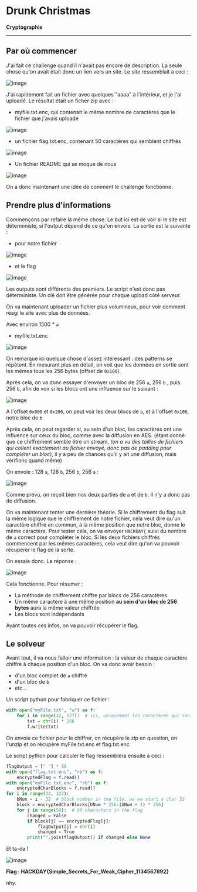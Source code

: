 # Drunk Christmas

**Cryptographie**

---

## Par où commencer

J'ai fait ce challenge quand il n'avait pas encore de description.
La seule chose qu'on avait était donc un lien vers un site. Le site ressemblait à ceci :

![image](_attachements/Pasted_image_20250126181027.png)

J'ai rapidement fait un fichier avec quelques "aaaa" à l'intérieur, et je l'ai uploadé.
Le résultat était un ficher zip avec :
- myfile.txt.enc, qui contenait le même nombre de caractères que le fichier que j'avais uploadé

![image](_attachements/Pasted_image_20250126182318.png)
- un fichier flag.txt.enc, contenant 50 caractères qui semblent chiffrés

![image](_attachements/Pasted_image_20250126182343.png)
- Un fichier README qui se moque de nous

![image](_attachements/Pasted_image_20250126182411.png)

On a donc maintenant une idée de comment le challenge fonctionne.

## Prendre plus d'informations

Commençons par refaire la même chose. Le but ici est de voir si le site est déterministe, si l'output dépend de ce qu'on envoie.
La sortie est la suivante :
- pour notre fichier

![image](_attachements/Pasted_image_20250126182717.png)
- et le flag

![image](_attachements/Pasted_image_20250126182811.png)

Les outputs sont différents des premiers. Le script n'est donc pas déterministe. Un clé doit être générée pour chaque upload côté serveur.

On va maintenant uploader un fichier plus volumineux, pour voir comment réagi le site avec plus de données.

Avec environ 1500 * `a`
- myfile.txt.enc
  
![image](_attachements/Pasted_image_20250126183752.png)

On remarque ici quelque chose d'assez intéressant : des patterns se répètent.
En mesurant plus en détail, on voit que les données en sortie sont les mêmes tous les 256 bytes (offset de `0x100`).


Après cela, on va donc essayer d'envoyer un bloc de 256 `a`, 256 `b` , puis 256 `b`, afin de voir si les blocs ont une influence sur le suivant : 

![image](_attachements/Pasted_image_20250126185057.png)

A l'offset `0x000` et `0x200`, on peut voir les deux blocs de `a`, et à l'offset `0x100`, notre bloc de `b`

Après cela, on peut regarder si, au sein d'un bloc, les caractères ont une influence sur ceux du bloc, comme avec la diffusion en AES. (étant donné que ce chiffrement semble être un stream, *(on a vu des tailles de fichiers qui collent exactement au fichier envoyé, donc pas de padding pour compléter un bloc)*, il y a peu de chances qu'il y ait une diffusion, mais vérifions quand même)

On envoie : 128 `a`, 128 `b`, 256 `b`, 256 `a` :

![image](_attachements/Pasted_image_20250126190630.png)

Comme prévu, on reçoit bien nos deux parties de `a` et de `b`. Il n'y a donc pas de diffusion.

On va maintenant tenter une dernière théorie. Si le chiffrement du flag suit la même logique que le chiffrement de notre fichier, cela veut dire qu'un caractère chiffré en commun, à la même position que notre bloc, donne le même caractère. Pour tester cela, on va envoyer `HACKDAY{` suivi du nombre de `a` correct pour compléter le bloc. Si les deux fichiers chiffrés commencent par les mêmes caractères,  cela veut dire qu'on va pouvoir récupérer le flag de la sorte.

On essaie donc. La réponse :

![image](_attachements/Pasted_image_20250126191923.png)

Cela fonctionne.
Pour résumer :
- La méthode de chiffrement chiffre par blocs de 256 caractères.
- Un même caractère à une même position **au sein d'un bloc de 256 bytes** aura la même valeur chiffrée
- Les blocs sont indépendants

Ayant toutes ces infos, on va pouvoir récupérer le flag.

## Le solveur

Avant tout, il va nous falloir une information : la valeur de chaque caractère chiffré à chaque position d'un bloc. On va donc avoir besoin : 
- d'un bloc complet de `a` chiffré
- d'un bloc de `b`
- etc...

Un script python pour fabriquer ce fichier : 
```python
with open("myFile.txt", "w") as f:  
    for i in range(32, 127):  # ici, uniquement les caractères qui sont communéments dans un flag  
        txt = chr(i) * 256  
        f.write(txt)
```

On envoie ce fichier pour le chiffrer, on récupère le zip en question, on l'unzip et on récupère myFile.txt.enc et flag.txt.enc

Le script python pour calculer le flag ressemblera ensuite à ceci :

```python
flagOutput = [" "] * 50  
with open("flag.txt.enc", "rb") as f:  
    encryptedFlag = f.read()  
with open("myFile.txt.enc", "rb") as f:  
    encryptedCharBlocks = f.read()  
for i in range(32, 127):  
    bNum = i - 32  # block number in the file, as we start a char 32  
    block = encryptedCharBlocks[bNum * 256:(bNum + 1) * 256]  
    for j in range(50):  # 50 characters in the flag  
        changed = False  
        if block[j] == encryptedFlag[j]:  
            flagOutput[j] = chr(i)  
            changed = True  
        print("".join(flagOutput)) if changed else None

```


Et ta-da ! 

![image](_attachements/Pasted_image_20250126194451.png)

**Flag : HACKDAY{Simple_Secrets_For_Weak_Cipher_1134567892}**

nhy.
